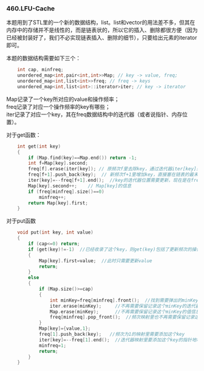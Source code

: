 ### 460.LFU-Cache

本题用到了STL里的一个新的数据结构，list。list和vector的用法差不多，但其在内存中的存储并不是线性的，而是链表状的，所以它的插入、删除都很方便（因为已经被封装好了，我们不必实现链表插入、删除的细节），只要给出元素的iterator即可。

本题的数据结构需要如下三个：
```cpp
    int cap, minfreq;
    unordered_map<int,pair<int,int>>Map; // key -> value, freq;
    unordered_map<int,list<int>>freq; // freq -> keys
    unordered_map<int,list<int>::iterator>iter; // key -> iterator
```
Map记录了一个key所对应的value和操作频率；    
freq记录了对应一个操作频率的key有哪些；   
iter记录了对应一个key，其在freq数据结构中的迭代器（或者说指针、内存位置）。   

对于get函数：
```cpp
    int get(int key) 
    {
        if (Map.find(key)==Map.end()) return -1;
        int f=Map[key].second;
        freq[f].erase(iter[key]); // 原频次f里去除key，通过迭代器iter[key]来删除。
        freq[f+1].push_back(key);  // 新频次f+1里增加key，直接塞在链表的最末
        iter[key]=--freq[f+1].end();  //key的迭代器位置需要更新，现在是在freq[f+1]的链表末尾
        Map[key].second++;    // Map[key]的信息
        if (freq[minfreq].size()==0)
            minfreq++;
        return Map[key].first;
    }
```    

对于put函数
```cpp
    void put(int key, int value) 
    {
        if (cap<=0) return;
        if (get(key)!=-1)  //已经收录了这个key，则get(key)包括了更新频次的操作
        {
            Map[key].first=value;  //此时只需要更新value
            return;
        }
        else
        {
            if (Map.size()>=cap)
            {
                int minKey=freq[minfreq].front();  //找到需要弹出的minKey，位于freq[minfreq]链表的最前端
                iter.erase(minKey);     //不再需要保留记录这个minKey的迭代器地址
                Map.erase(minKey);      //不再需要保留记录这个minKey的值信息
                freq[minfreq].pop_front();  //频次映射里也不再需要保留记录这个minKey的频次信息
            }
            Map[key]={value,1};
            freq[1].push_back(key);   //频次为1的映射里需要添加这个key
            iter[key]=--freq[1].end();  //迭代器映射里要添加这个key的指针地址
            minfreq=1;
            return;
        }
    }
```

